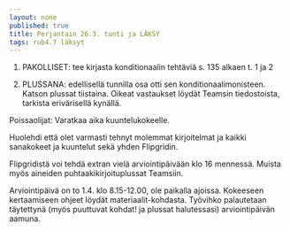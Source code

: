 ```yaml
---
layout: none
published: true
title: Perjantain 26.3. tunti ja LÄKSY
tags: rub4.7 läksyt
---
```

1. PAKOLLISET: tee kirjasta konditionaalin tehtäviä s. 135 alkaen t. 1 ja 2

2. PLUSSANA: edellisellä tunnilla osa otti sen konditionaalimonisteen. Katson plussat tiistaina. Oikeat vastaukset löydät Teamsin tiedostoista, tarkista erivärisellä kynällä. 

Poissaolijat: Varatkaa aika kuuntelukokeelle.

Huolehdi että olet varmasti tehnyt molemmat kirjoitelmat ja kaikki sanakokeet ja kuuntelut sekä yhden Flipgridin. 

Flipgridistä voi tehdä extran vielä arviointipäivään klo 16 mennessä. Muista myös aineiden puhtaakikirjoituplussat Teamsiin.

Arviointipäivä on to 1.4. klo 8.15-12.00, ole paikalla ajoissa. Kokeeseen kertaamiseen ohjeet löydät materiaalit-kohdasta. Työvihko palautetaan täytettynä (myös puuttuvat kohdat! ja plussat halutessasi) arviointipäivän aamuna.
